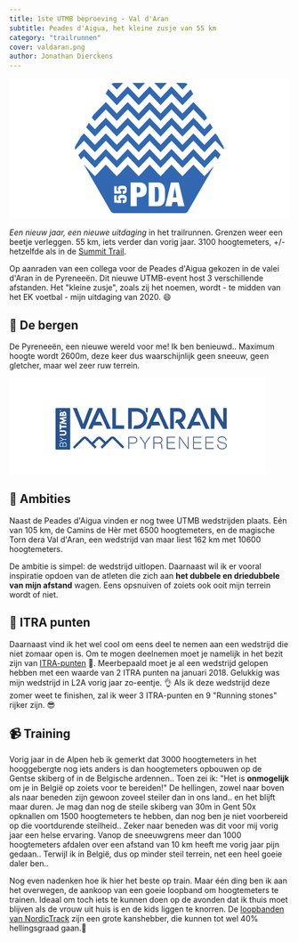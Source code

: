 ```yaml
---
title: 1ste UTMB beproeving - Val d'Aran
subtitle: Peades d'Aigua, het kleine zusje van 55 km
category: "trailrunnen"
cover: valdaran.png
author: Jonathan Dierckens
---
```


![Val d'Aran UTMB trail](./pda55-eport.png)

_Een nieuw jaar, een nieuwe uitdaging_ in het trailrunnen. Grenzen weer een beetje verleggen. 55 km, iets verder dan vorig jaar. 3100 hoogtemeters, +/- hetzelfde als in de [Summit Trail](/summit-trail-in-l2a).

Op aanraden van een collega voor de Peades d'Aigua gekozen in de valei d'Aran in de Pyreneeën. Dit nieuwe UTMB-event host 3 verschillende afstanden.
Het "kleine zusje", zoals zij het noemen, wordt - te midden van het EK voetbal - mijn uitdaging van 2020. 😄

## 🗻 De bergen

De Pyreneeën, een nieuwe wereld voor me! Ik ben benieuwd.. Maximum hoogte wordt 2600m, deze keer dus waarschijnlijk geen sneeuw, geen gletcher, maar wel zeer ruw terrein.

![Val d'Aran UTMB trail](./valdaran-small.png)

## 🐎 Ambities

Naast de Peades d'Aigua vinden er nog twee UTMB wedstrijden plaats. Eén van 105 km, de Camins de Hèr met 6500 hoogtemeters, en de magische Torn dera Val d'Aran, een wedstrijd van maar liest 162 km met 10600 hoogtemeters.

De ambitie is simpel: de wedstrijd uitlopen. Daarnaast wil ik er vooral inspiratie opdoen van de atleten die zich aan **het dubbele en driedubbele van mijn afstand** wagen. Eens opsnuiven of zoiets ook ooit mijn terrein wordt of niet.

## 🎱 ITRA punten

Daarnaast vind ik het wel cool om eens deel te nemen aan een wedstrijd die niet zomaar open is. Om te mogen deelnemen moet je namelijk in het bezit zijn van <a href="https://itra.run/" target="_blank">ITRA-punten</a> 🎢. Meerbepaald moet je al een wedstrijd gelopen hebben met een waarde van 2 ITRA punten na januari 2018. Gelukkig was mijn wedstrijd in L2A vorig jaar zo-eentje. 👌 Als ik deze wedstrijd deze zomer weet te finishen, zal ik weer 3 ITRA-punten en 9 "Running stones" rijker zijn. 😎

## 📹 Training

Vorig jaar in de Alpen heb ik gemerkt dat 3000 hoogtemeters in het hooggebergte nog iets anders is dan hoogtemeters opbouwen op de Gentse skiberg of in de Belgische ardennen.. Toen zei ik: "Het is **onmogelijk** om je in België op zoiets voor te bereiden!" De hellingen, zowel naar boven als naar beneden zijn gewoon zoveel steiler dan in ons land.. en het blijft maar duren. Je mag dan nog de steile skiberg van 30m in Gent 50x opknallen om 1500 hoogtemeters te hebben, dan nog ben je niet voorbereid op die voortdurende steilheid.. Zeker naar beneden was dit voor mij vorig jaar een helse ervaring. Vanop de sneeuwgrens meer dan 1000 hoogtemeters afdalen over een afstand van 10 km heeft me vorig jaar pijn gedaan.. Terwijl ik in België, dus op minder steil terrein, net een heel goeie daler ben..

Nog even nadenken hoe ik hier het beste op train. Maar één ding ben ik aan het overwegen, de aankoop van een goeie loopband om hoogtemeters te trainen. Ideaal om toch iets te kunnen doen op de avonden dat ik thuis moet blijven als de vrouw uit huis is en de kids liggen te knorren. De <a target="_blank" href="https://partner.bol.com/click/click?p=2&t=url&s=1038869&f=TXL&url=https%3A%2F%2Fwww.bol.com%2Fbe%2Fp%2Floopband-nordictrack-commercial-x7i-incl-hartslagband%2F9200000116254465%2F&name=Loopband%20NordicTrack%20Commercial%20X7i%20-%20incl.%20ha...&subid=loopband%20nordictrack"> loopbanden van NordicTrack</a> zijn een grote kanshebber, die kunnen tot wel 40% hellingsgraad gaan.💪
